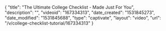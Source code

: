 {
    "title": "The Ultimate College Checklist - Made Just For You",
    "description": "",
    "videoid": "167334313",
    "date_created": "1531845273",
    "date_modified": "1531845688",
    "type": "captivate",
    "layout": "video",
    "url": "\/v\/college-checklist-tutorial\/167334313"
}